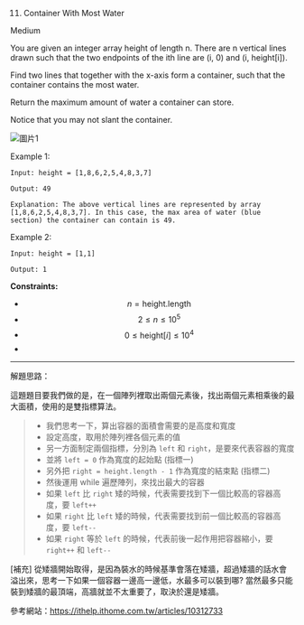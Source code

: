 

11. Container With Most Water

Medium

You are given an integer array height of length n. There are n vertical lines drawn such that the two endpoints of the ith line are (i, 0) and (i, height[i]).

Find two lines that together with the x-axis form a container, such that the container contains the most water.

Return the maximum amount of water a container can store.

Notice that you may not slant the container.


![圖片1](https://s3-lc-upload.s3.amazonaws.com/uploads/2018/07/17/question_11.jpg "Container")


Example 1:
```
Input: height = [1,8,6,2,5,4,8,3,7]

Output: 49

Explanation: The above vertical lines are represented by array [1,8,6,2,5,4,8,3,7]. In this case, the max area of water (blue section) the container can contain is 49.
``` 
Example 2:
``` 
Input: height = [1,1]

Output: 1
```  


**Constraints:**
- $$ n = \text{height.length} $$
- $$ 2 \leq n \leq 10^5 $$
- $$ 0 \leq \text{height}[i] \leq 10^4 $$
- 


__________________________________________________________
解題思路：

這題題目要我們做的是，在一個陣列裡取出兩個元素後，找出兩個元素相乘後的最大面積，使用的是雙指標算法。

> -   我們思考一下，算出容器的面積會需要的是高度和寬度
> -   設定高度，取用於陣列裡各個元素的值
> -   另一方面制定兩個指標，分別為  `left`  和  `right`，是要來代表容器的寬度
> -   並將 `left = 0` 作為寬度的起始點 (指標一)
> -   另外把  `right = height.length - 1`  作為寬度的結束點 (指標二)
> -   然後運用 while 遍歷陣列，來找出最大的容器
> -   如果  `left`  比  `right`  矮的時候，代表需要找到下一個比較高的容器高度，要  `left++`
> -   如果  `right`  比  `left`  矮的時候，代表需要找到前一個比較高的容器高度，要  `left--`
> -   如果  `right`  等於  `left`  的時候，代表前後一起作用把容器縮小，要  `right++`  和  `left--`

[補充] 從矮牆開始取得，是因為裝水的時候基準會落在矮牆，超過矮牆的話水會溢出來，思考一下如果一個容器一邊高一邊低，水最多可以裝到哪? 當然最多只能裝到矮牆的最頂端，高牆就並不太重要了，取決於還是矮牆。


參考網站：https://ithelp.ithome.com.tw/articles/10312733





